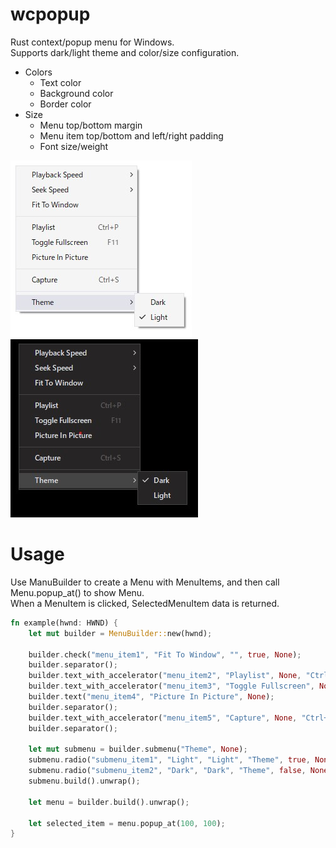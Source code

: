 # wcpopup
Rust context/popup menu for Windows.  
Supports dark/light theme and color/size configuration. 
- Colors
    - Text color
    - Background color
    - Border color
- Size
    - Menu top/bottom margin
    - Menu item top/bottom and left/right padding
    - Font size/weight
  
![sample](https://github.com/mrdkprj/rpopup/blob/main/assets/light.jpg?raw=true)![sample](https://github.com/mrdkprj/rpopup/blob/main/assets/dark.jpg?raw=true)  

# Usage
Use ManuBuilder to create a Menu with MenuItems, and then call Menu.popup_at() to show Menu.  
When a MenuItem is clicked, SelectedMenuItem data is returned.

```rust
fn example(hwnd: HWND) {
    let mut builder = MenuBuilder::new(hwnd);

    builder.check("menu_item1", "Fit To Window", "", true, None);
    builder.separator();
    builder.text_with_accelerator("menu_item2", "Playlist", None, "Ctrl+P");
    builder.text_with_accelerator("menu_item3", "Toggle Fullscreen", None, "F11");
    builder.text("menu_item4", "Picture In Picture", None);
    builder.separator();
    builder.text_with_accelerator("menu_item5", "Capture", None, "Ctrl+S");
    builder.separator();

    let mut submenu = builder.submenu("Theme", None);
    submenu.radio("submenu_item1", "Light", "Light", "Theme", true, None);
    submenu.radio("submenu_item2", "Dark", "Dark", "Theme", false, None);
    submenu.build().unwrap();

    let menu = builder.build().unwrap();

    let selected_item = menu.popup_at(100, 100);
}
```
